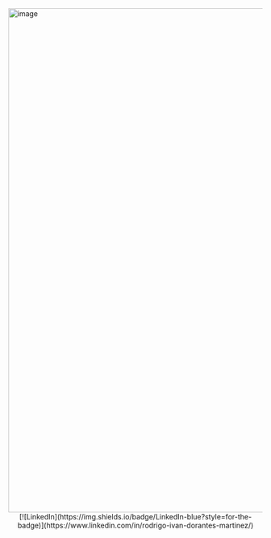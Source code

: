 
<img width="1000" alt="image" src="https://github.com/user-attachments/assets/cefa9008-d010-4b67-9b05-36035a098b2e" />

<div align="center">
[![LinkedIn](https://img.shields.io/badge/LinkedIn-blue?style=for-the-badge)](https://www.linkedin.com/in/rodrigo-ivan-dorantes-martinez/)


<!--
**roddor96/roddor96** is a ✨ _special_ ✨ repository because its `README.md` (this file) appears on your GitHub profile.

## About me: 

- 🔭 As I approach the completion of my Data Analyst training at TripleTen, I am eager to transition into the tech industry, where I can utilize my expertise in KPI development and performance tracking.
- 🌱 In my professional experience, I have already worked analyzing data, and usually, my knowledge of Excel was sufficient. Now, I want to tackle larger and more challenging databases to leverage my creativity and results-driven mindset.
- ⚡ Fun fact: 
-->
